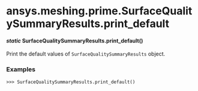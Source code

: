 # ansys.meshing.prime.SurfaceQualitySummaryResults.print_default

<a id="ansys.meshing.prime.SurfaceQualitySummaryResults.print_default"></a>

#### *static* SurfaceQualitySummaryResults.print_default()

Print the default values of `SurfaceQualitySummaryResults` object.

### Examples

```pycon
>>> SurfaceQualitySummaryResults.print_default()
```

<!-- !! processed by numpydoc !! -->
